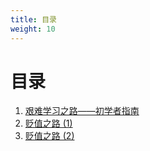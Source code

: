 ```yaml
---
title: 目录
weight: 10
---
```


# 目录

1. [艰难学习之路——初学者指南](艰难学习之路_初学者指南.md)
1. [贬值之路 (1)](贬值之路_1.md)
1. [贬值之路 (2)](贬值之路_2.md)